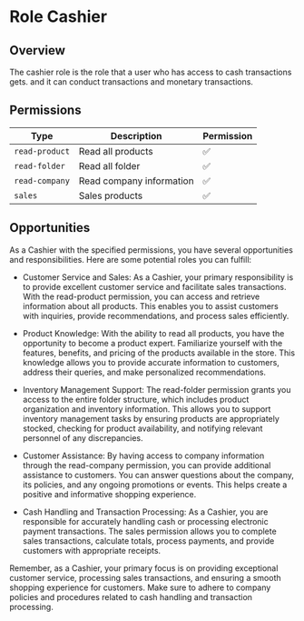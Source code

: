 # Role Cashier

## Overview

The cashier role is the role that a user who has access to cash transactions gets. and it can conduct transactions and monetary transactions.

## Permissions

| Type           | Description              | Permission |
|----------------|--------------------------|------------|
| `read-product` | Read all products        | ✅          |
| `read-folder`  | Read all folder          | ✅          |
| `read-company` | Read company information | ✅          |
| `sales`        | Sales products           | ✅          |

## Opportunities

As a Cashier with the specified permissions, you have several opportunities and responsibilities. Here are some potential roles you can fulfill:

- Customer Service and Sales: As a Cashier, your primary responsibility is to provide excellent customer service and facilitate sales transactions. With the read-product permission, you can access and retrieve information about all products. This enables you to assist customers with inquiries, provide recommendations, and process sales efficiently.

- Product Knowledge: With the ability to read all products, you have the opportunity to become a product expert. Familiarize yourself with the features, benefits, and pricing of the products available in the store. This knowledge allows you to provide accurate information to customers, address their queries, and make personalized recommendations.

- Inventory Management Support: The read-folder permission grants you access to the entire folder structure, which includes product organization and inventory information. This allows you to support inventory management tasks by ensuring products are appropriately stocked, checking for product availability, and notifying relevant personnel of any discrepancies.

- Customer Assistance: By having access to company information through the read-company permission, you can provide additional assistance to customers. You can answer questions about the company, its policies, and any ongoing promotions or events. This helps create a positive and informative shopping experience.

- Cash Handling and Transaction Processing: As a Cashier, you are responsible for accurately handling cash or processing electronic payment transactions. The sales permission allows you to complete sales transactions, calculate totals, process payments, and provide customers with appropriate receipts.

Remember, as a Cashier, your primary focus is on providing exceptional customer service, processing sales transactions, and ensuring a smooth shopping experience for customers. Make sure to adhere to company policies and procedures related to cash handling and transaction processing.